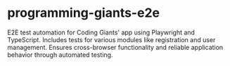# programming-giants-e2e
E2E test automation for Coding Giants' app using Playwright and TypeScript. Includes tests for various modules like registration and user management. Ensures cross-browser functionality and reliable application behavior through automated testing.
